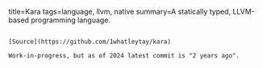 title=Kara
tags=language, llvm, native
summary=A statically typed, LLVM-based programming language.
~~~~~~

[Source](https://github.com/1whatleytay/kara)

Work-in-progress, but as of 2024 latest commit is "2 years ago".
